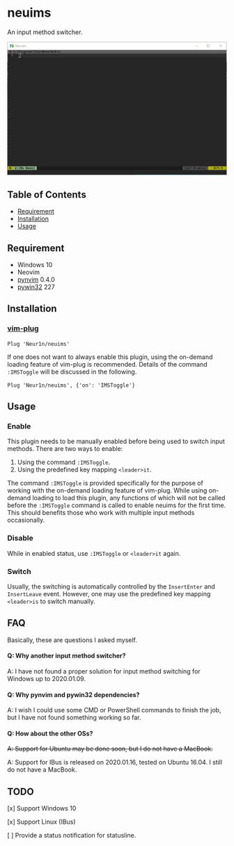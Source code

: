 # neuims
An input method switcher.

![](./screenshot.gif)


## Table of Contents
- [Requirement](#requirement)
- [Installation](#installation)
- [Usage](#usage)


## Requirement
- Windows 10
- Neovim
- [pynvim](https://pypi.org/project/pynvim/) 0.4.0
- [pywin32](https://pypi.org/project/pywin32/) 227


## Installation
### [vim-plug](https://github.com/junegunn/vim-plug)

```vim
Plug 'Neur1n/neuims'
```

If one does not want to always enable this plugin, using the on-demand loading
feature of vim-plug is recommended. Details of the command `:IMSToggle` will be
discussed in the following.

```vim
Plug 'Neur1n/neuims', {'on': 'IMSToggle'}
```

## Usage
### Enable
This plugin needs to be manually enabled before being used to switch input
methods. There are two ways to enable:

1. Using the command `:IMSToggle`.
2. Using the predefined key mapping `<leader>it`.

The command `:IMSToggle` is provided specifically for the purpose of working
with the on-demand loading feature of vim-plug. While using on-demand loading
to load this plugin, any functions of which will not be called before the
`:IMSToggle` command is called to enable neuims for the first time. This should
benefits those who work with multiple input methods occasionally.

### Disable
While in enabled status, use `:IMSToggle` or `<leader>it` again.

### Switch
Usually, the switching is automatically controlled by the `InsertEnter` and
`InsertLeave` event. However, one may use the predefined key mapping
`<leader>is` to switch manually.


## FAQ
Basically, these are questions I asked myself.

#### Q: Why another input method switcher?
A: I have not found a proper solution for input method switching for Windows up
to 2020.01.09.

#### Q: Why pynvim and pywin32 dependencies?
A: I wish I could use some CMD or PowerShell commands to finish the job, but
I have not found something working so far.

#### Q: How about the other OSs?
~~A: Support for Ubuntu may be done soon, but I do not have a MacBook.~~

A: Support for IBus is released on 2020.01.16, tested on Ubuntu 16.04. I still
do not have a MacBook.


## TODO
[x] Support Windows 10

[x] Support Linux (IBus)

[ ] Provide a status notification for statusline.
